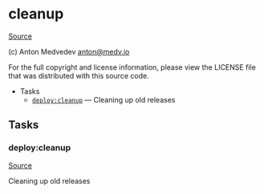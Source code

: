 <!-- DO NOT EDIT THIS FILE! -->
<!-- Instead edit recipe/deploy/cleanup.php -->
<!-- Then run bin/docgen -->

# cleanup

[Source](recipe/deploy/cleanup.php)

(c) Anton Medvedev <anton@medv.io>

For the full copyright and license information, please view the LICENSE
file that was distributed with this source code.


* Tasks
  * [`deploy:cleanup`](#deploy:cleanup) — Cleaning up old releases


## Tasks
### deploy:cleanup
[Source](recipe/deploy/cleanup.php#L11)

Cleaning up old releases



